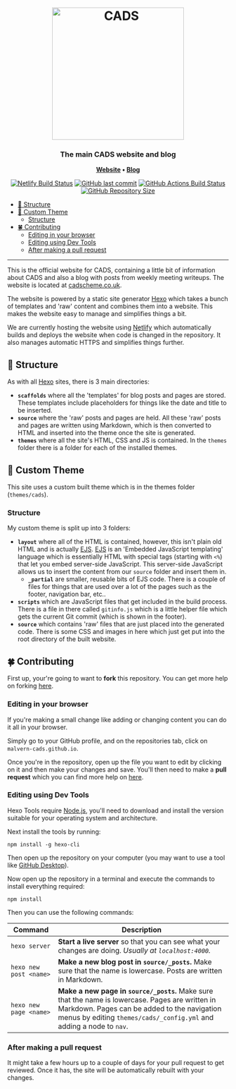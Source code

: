 <h1 align="center">
	<img
		width="300"
		alt="CADS"
		src="https://raw.githubusercontent.com/malvern-cads/malvern-cads.github.io/source/themes/cads/source/img/cads_logo.svg?sanitize=true">
</h1>

<h3 align="center">
	The main CADS website and blog
</h3>

<p align="center">
	<strong>
		<a href="https://cadscheme.co.uk/">Website</a>
		•
		<a href="https://cadscheme.co.uk/archives/">Blog</a>
	</strong>
</p>
<p align="center">
	<a href="https://app.netlify.com/sites/cadscheme/deploys"><img alt="Netlify Build Status" src="https://img.shields.io/netlify/96846975-f8c9-4d17-80d3-a82036581bb7?style=flat-square"></a>
	<a href="https://github.com/malvern-cads/malvern-cads.github.io/commits/source"><img alt="GitHub last commit" src="https://img.shields.io/github/last-commit/malvern-cads/malvern-cads.github.io/source?style=flat-square"></a>
	<a href="https://github.com/malvern-cads/malvern-cads.github.io/actions"><img alt="GitHub Actions Build Status" src="https://img.shields.io/github/workflow/status/malvern-cads/malvern-cads.github.io/Test Workflow/source?style=flat-square"></a>
	<a href="https://github.com/malvern-cads/website/tree/source"><img alt="GitHub Repository Size" src="https://img.shields.io/github/repo-size/malvern-cads/malvern-cads.github.io?style=flat-square"></a>
</p>

<!-- TOC -->

- [🧱 Structure](#🧱-structure)
- [🎨 Custom Theme](#🎨-custom-theme)
    - [Structure](#structure)
- [🍀 Contributing](#🍀-contributing)
    - [Editing in your browser](#editing-in-your-browser)
    - [Editing using Dev Tools](#editing-using-dev-tools)
    - [After making a pull request](#after-making-a-pull-request)

<!-- /TOC -->

---

This is the official website for CADS, containing a little bit of information about CADS and also a blog with posts from weekly meeting writeups. The website is located at [cadscheme.co.uk](https://cadscheme.co.uk).

The website is powered by a static site generator [Hexo](https://hexo.io) which takes a bunch of templates and 'raw' content and combines them into a website. This makes the website easy to manage and simplifies things a bit.

We are currently hosting the website using [Netlify](https://netlify.com) which automatically builds and deploys the website when code is changed in the repository. It also manages automatic HTTPS and simplifies things further.

## 🧱 Structure

As with all [Hexo](https://hexo.io) sites, there is 3 main directories:

* **`scaffolds`** where all the 'templates' for blog posts and pages are stored. These templates include placeholders for things like the date and title to be inserted.
* **`source`** where the 'raw' posts and pages are held. All these 'raw' posts and pages are written using Markdown, which is then converted to HTML and inserted into the theme once the site is generated.
* **`themes`** where all the site's HTML, CSS and JS is contained. In the `themes` folder there is a folder for each of the installed themes.

## 🎨 Custom Theme

This site uses a custom built theme which is in the themes folder (`themes/cads`).

### Structure

My custom theme is split up into 3 folders:

* **`layout`** where all of the HTML is contained, however, this isn't plain old HTML and is actually [EJS](https://ejs.co/). [EJS](https://ejs.co/) is an 'Embedded JavaScript templating' language which is essentially HTML with special tags (starting with `<%`) that let you embed server-side JavaScript. This server-side JavaScript allows us to insert the content from our `source` folder and insert them in.
  * **`_partial`** are smaller, reusable bits of EJS code. There is a couple of files for things that are used over a lot of the pages such as the footer, navigation bar, etc..
* **`scripts`** which are JavaScript files that get included in the build process. There is a file in there called `gitinfo.js` which is a little helper file which gets the current Git commit (which is shown in the footer).
* **`source`** which contains 'raw' files that are just placed into the generated code. There is some CSS and images in here which just get put into the root directory of the built website.

## 🍀 Contributing

First up, your're going to want to **fork** this repository. You can get more help on forking [here](https://help.github.com/articles/fork-a-repo/).

### Editing in your browser

If you're making a small change like adding or changing content you can do it all in your browser.

Simply go to your GitHub profile, and on the repositories tab, click on `malvern-cads.github.io`.

Once you're in the repository, open up the file you want to edit by clicking on it and then make your changes and save. You'll then need to make a **pull request** which you can find more help on [here](https://yangsu.github.io/pull-request-tutorial/).

### Editing using Dev Tools

Hexo Tools require [Node.js](https://nodejs.org/en/), you'll need to download and install the version suitable for your operating system and architecture.

Next install the tools by running:
```
npm install -g hexo-cli
```

Then open up the repository on your computer (you may want to use a tool like [GitHub Desktop](https://desktop.github.com/)).

Now open up the repository in a terminal and execute the commands to install everything required:
```
npm install
```

Then you can use the following commands:

| Command | Description |
| ------- | ----------- |
| `hexo server` | **Start a live server** so that you can see what your changes are doing. *Usually at `localhost:4000`.* |
| `hexo new post <name>` | **Make a new blog post in `source/_posts`.** Make sure that the name is lowercase. Posts are written in Markdown. |
| `hexo new page <name>` | **Make a new page in `source/_posts`.** Make sure that the name is lowercase. Pages are written in Markdown. Pages can be added to the navigation menus by editing `themes/cads/_config.yml` and adding a node to `nav`. |

### After making a pull request
It might take a few hours up to a couple of days for your pull request to get reviewed. Once it has, the site will be automatically rebuilt with your changes.